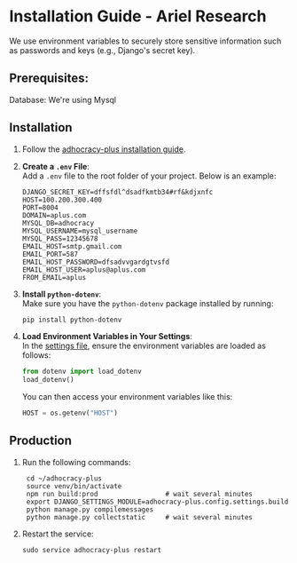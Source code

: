 # Installation Guide - Ariel Research 

We use environment variables to securely store sensitive information such as passwords and keys (e.g., Django's secret key).

## Prerequisites:
Database: We're using Mysql

## Installation

1. Follow the [adhocracy-plus installation guide](https://github.com/ariel-research/adhocracy-plus/README.md).

2. **Create a `.env` File**:  
   Add a `.env` file to the root folder of your project. Below is an example:

    ```env
    DJANGO_SECRET_KEY=dffsfdl^dsadfkmtb34#rf&kdjxnfc
    HOST=100.200.300.400
    PORT=8004
    DOMAIN=aplus.com
    MYSQL_DB=adhocracy
    MYSQL_USERNAME=mysql_username
    MYSQL_PASS=12345678
    EMAIL_HOST=smtp.gmail.com
    EMAIL_PORT=587
    EMAIL_HOST_PASSWORD=dfsadvvgardgtvsfd
    EMAIL_HOST_USER=aplus@aplus.com
    FROM_EMAIL=aplus
    ```

3. **Install `python-dotenv`**:  
   Make sure you have the `python-dotenv` package installed by running:

    ```bash
    pip install python-dotenv
    ```

4. **Load Environment Variables in Your Settings**:  
   In the [settings file](../adhocracy-plus/config/settings/), ensure the environment variables are loaded as follows:

    ```python
    from dotenv import load_dotenv
    load_dotenv()
    ```

   You can then access your environment variables like this:

    ```python
    HOST = os.getenv("HOST")
    ```

## Production
1. Run the following commands:

        cd ~/adhocracy-plus
        source venv/bin/activate
        npm run build:prod                 # wait several minutes
        export DJANGO_SETTINGS_MODULE=adhocracy-plus.config.settings.build
        python manage.py compilemessages
        python manage.py collectstatic     # wait several minutes

3. Restart the service:
    ```
    sudo service adhocracy-plus restart
    ```
